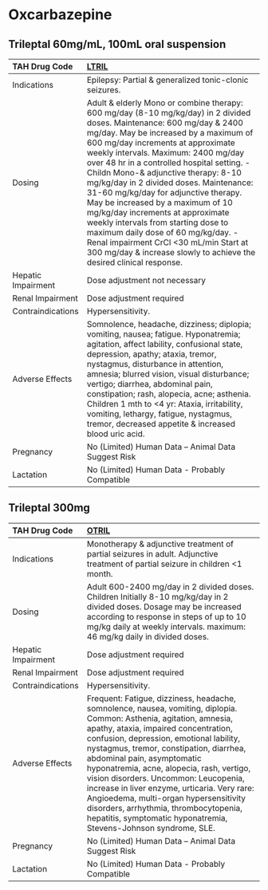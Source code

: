 # Oxcarbazepine

## Trileptal 60mg/mL, 100mL oral suspension

| TAH Drug Code      | [**LTRIL**](https://www.tahsda.org.tw/drugs/hissearch.php?drug_code=LTRIL)                                                                                                                                                                                                                                                                                                                                                                                                                                                                                                                                                                                                                |
|:-------------------|:------------------------------------------------------------------------------------------------------------------------------------------------------------------------------------------------------------------------------------------------------------------------------------------------------------------------------------------------------------------------------------------------------------------------------------------------------------------------------------------------------------------------------------------------------------------------------------------------------------------------------------------------------------------------------------------|
| Indications        | Epilepsy: Partial & generalized tonic-clonic seizures.                                                                                                                                                                                                                                                                                                                                                                                                                                                                                                                                                                                                                                    |
| Dosing             | Adult & elderly Mono or combine therapy: 600 mg/day (8-10 mg/kg/day) in 2 divided doses. Maintenance: 600 mg/day & 2400 mg/day. May be increased by a maximum of 600 mg/day increments at approximate weekly intervals. Maximum: 2400 mg/day over 48 hr in a controlled hospital setting. -Childn Mono-& adjunctive therapy: 8-10 mg/kg/day in 2 divided doses. Maintenance: 31-60 mg/kg/day for adjunctive therapy. May be increased by a maximum of 10 mg/kg/day increments at approximate weekly intervals from starting dose to maximum daily dose of 60 mg/kg/day. -Renal impairment CrCl <30 mL/min Start at 300 mg/day & increase slowly to achieve the desired clinical response. |
| Hepatic Impairment | Dose adjustment not necessary                                                                                                                                                                                                                                                                                                                                                                                                                                                                                                                                                                                                                                                             |
| Renal Impairment   | Dose adjustment required                                                                                                                                                                                                                                                                                                                                                                                                                                                                                                                                                                                                                                                                  |
| Contraindications  | Hypersensitivity.                                                                                                                                                                                                                                                                                                                                                                                                                                                                                                                                                                                                                                                                         |
| Adverse Effects    | Somnolence, headache, dizziness; diplopia; vomiting, nausea; fatigue. Hyponatremia; agitation, affect lability, confusional state, depression, apathy; ataxia, tremor, nystagmus, disturbance in attention, amnesia; blurred vision, visual disturbance; vertigo; diarrhea, abdominal pain, constipation; rash, alopecia, acne; asthenia. Children 1 mth to <4 yr: Ataxia, irritability, vomiting, lethargy, fatigue, nystagmus, tremor, decreased appetite & increased blood uric acid.                                                                                                                                                                                                  |
| Pregnancy          | No (Limited) Human Data – Animal Data Suggest Risk                                                                                                                                                                                                                                                                                                                                                                                                                                                                                                                                                                                                                                        |
| Lactation          | No (Limited) Human Data - Probably Compatible                                                                                                                                                                                                                                                                                                                                                                                                                                                                                                                                                                                                                                             |

## Trileptal 300mg

| TAH Drug Code      | [**OTRIL**](https://www.tahsda.org.tw/drugs/hissearch.php?drug_code=OTRIL)                                                                                                                                                                                                                                                                                                                                                                                                                                                                                                  |
|:-------------------|:----------------------------------------------------------------------------------------------------------------------------------------------------------------------------------------------------------------------------------------------------------------------------------------------------------------------------------------------------------------------------------------------------------------------------------------------------------------------------------------------------------------------------------------------------------------------------|
| Indications        | Monotherapy & adjunctive treatment of partial seizures in adult. Adjunctive treatment of partial seizure in children <1 month.                                                                                                                                                                                                                                                                                                                                                                                                                                              |
| Dosing             | Adult 600-2400 mg/day in 2 divided doses. Children Initially 8-10 mg/kg/day in 2 divided doses. Dosage may be increased according to response in steps of up to 10 mg/kg daily at weekly intervals. maximum: 46 mg/kg daily in divided doses.                                                                                                                                                                                                                                                                                                                               |
| Hepatic Impairment | Dose adjustment required                                                                                                                                                                                                                                                                                                                                                                                                                                                                                                                                                    |
| Renal Impairment   | Dose adjustment required                                                                                                                                                                                                                                                                                                                                                                                                                                                                                                                                                    |
| Contraindications  | Hypersensitivity.                                                                                                                                                                                                                                                                                                                                                                                                                                                                                                                                                           |
| Adverse Effects    | Frequent: Fatigue, dizziness, headache, somnolence, nausea, vomiting, diplopia. Common: Asthenia, agitation, amnesia, apathy, ataxia, impaired concentration, confusion, depression, emotional lability, nystagmus, tremor, constipation, diarrhea, abdominal pain, asymptomatic hyponatremia, acne, alopecia, rash, vertigo, vision disorders. Uncommon: Leucopenia, increase in liver enzyme, urticaria. Very rare: Angioedema, multi-organ hypersensitivity disorders, arrhythmia, thrombocytopenia, hepatitis, symptomatic hyponatremia, Stevens-Johnson syndrome, SLE. |
| Pregnancy          | No (Limited) Human Data – Animal Data Suggest Risk                                                                                                                                                                                                                                                                                                                                                                                                                                                                                                                          |
| Lactation          | No (Limited) Human Data - Probably Compatible                                                                                                                                                                                                                                                                                                                                                                                                                                                                                                                               |

